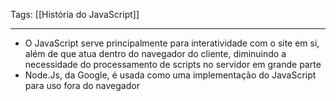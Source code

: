
Tags: [[História do JavaScript]]

----

- O JavaScript serve principalmente para interatividade com o site em si, além de que atua dentro do navegador do cliente, diminuindo a necessidade do processamento de scripts no servidor em grande parte
- Node.Js, da Google, é usada como uma implementação do JavaScript para uso fora do navegador